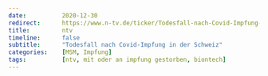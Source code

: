 ```yaml
---
date:          2020-12-30
redirect:      https://www.n-tv.de/ticker/Todesfall-nach-Covid-Impfung-in-der-Schweiz-article22262796.html
title:         ntv
timeline:      false
subtitle:      "Todesfall nach Covid-Impfung in der Schweiz"
categories:    [MSM, Impfung]
tags:          [ntv, mit oder an impfung gestorben, biontech]
---
```

